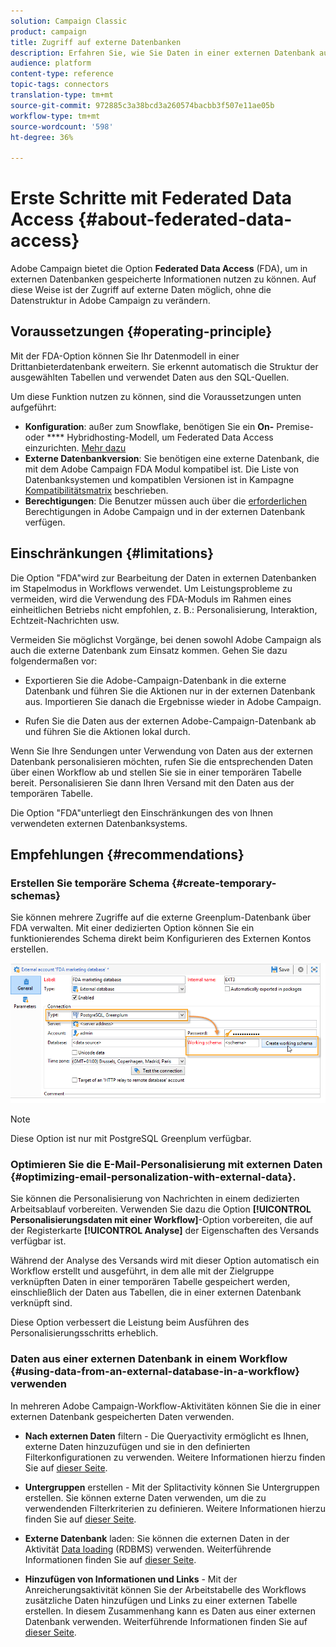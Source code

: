 ```yaml
---
solution: Campaign Classic
product: campaign
title: Zugriff auf externe Datenbanken
description: Erfahren Sie, wie Sie Daten in einer externen Datenbank aufrufen und verarbeiten können
audience: platform
content-type: reference
topic-tags: connectors
translation-type: tm+mt
source-git-commit: 972885c3a38bcd3a260574bacbb3f507e11ae05b
workflow-type: tm+mt
source-wordcount: '598'
ht-degree: 36%

---
```



# Erste Schritte mit Federated Data Access {#about-federated-data-access}

Adobe Campaign bietet die Option **Federated Data Access** (FDA), um in externen Datenbanken gespeicherte Informationen nutzen zu können. Auf diese Weise ist der Zugriff auf externe Daten möglich, ohne die Datenstruktur in Adobe Campaign zu verändern.

## Voraussetzungen {#operating-principle}

Mit der FDA-Option können Sie Ihr Datenmodell in einer Drittanbieterdatenbank erweitern. Sie erkennt automatisch die Struktur der ausgewählten Tabellen und verwendet Daten aus den SQL-Quellen.

Um diese Funktion nutzen zu können, sind die Voraussetzungen unten aufgeführt:

* **Konfiguration**: außer zum Snowflake, benötigen Sie ein  **On-** Premise- oder  **** Hybridhosting-Modell, um Federated Data Access einzurichten. [Mehr dazu](../../installation/using/hosting-models.md)
* **Externe Datenbankversion**: Sie benötigen eine externe Datenbank, die mit dem Adobe Campaign FDA Modul kompatibel ist. Die Liste von Datenbanksystemen und kompatiblen Versionen ist in Kampagne [Kompatibilitätsmatrix](../../rn/using/compatibility-matrix.md#FederatedDataAccessFDA) beschrieben.
* **Berechtigungen**: Die Benutzer müssen auch über die  [erforderlichen ](../../installation/using/remote-database-access-rights.md) Berechtigungen in Adobe Campaign und in der externen Datenbank verfügen.

## Einschränkungen {#limitations}

Die Option &quot;FDA&quot;wird zur Bearbeitung der Daten in externen Datenbanken im Stapelmodus in Workflows verwendet. Um Leistungsprobleme zu vermeiden, wird die Verwendung des FDA-Moduls im Rahmen eines einheitlichen Betriebs nicht empfohlen, z. B.: Personalisierung, Interaktion, Echtzeit-Nachrichten usw.

Vermeiden Sie möglichst Vorgänge, bei denen sowohl Adobe Campaign als auch die externe Datenbank zum Einsatz kommen. Gehen Sie dazu folgendermaßen vor:

* Exportieren Sie die Adobe-Campaign-Datenbank in die externe Datenbank und führen Sie die Aktionen nur in der externen Datenbank aus. Importieren Sie danach die Ergebnisse wieder in Adobe Campaign.

* Rufen Sie die Daten aus der externen Adobe-Campaign-Datenbank ab und führen Sie die Aktionen lokal durch.

Wenn Sie Ihre Sendungen unter Verwendung von Daten aus der externen Datenbank personalisieren möchten, rufen Sie die entsprechenden Daten über einen Workflow ab und stellen Sie sie in einer temporären Tabelle bereit. Personalisieren Sie dann Ihren Versand mit den Daten aus der temporären Tabelle.

Die Option &quot;FDA&quot;unterliegt den Einschränkungen des von Ihnen verwendeten externen Datenbanksystems.

## Empfehlungen {#recommendations}

### Erstellen Sie temporäre Schema {#create-temporary-schemas}

Sie können mehrere Zugriffe auf die externe Greenplum-Datenbank über FDA verwalten. Mit einer dedizierten Option können Sie ein funktionierendes Schema direkt beim Konfigurieren des Externen Kontos erstellen.

![](assets/fda_work_table.png)

>[!NOTE]
>
>Diese Option ist nur mit PostgreSQL Greenplum verfügbar.

### Optimieren Sie die E-Mail-Personalisierung mit externen Daten {#optimizing-email-personalization-with-external-data}.

Sie können die Personalisierung von Nachrichten in einem dedizierten Arbeitsablauf vorbereiten. Verwenden Sie dazu die Option **[!UICONTROL Personalisierungsdaten mit einer Workflow]**-Option vorbereiten, die auf der Registerkarte **[!UICONTROL Analyse]** der Eigenschaften des Versands verfügbar ist.

Während der Analyse des Versands wird mit dieser Option automatisch ein Workflow erstellt und ausgeführt, in dem alle mit der Zielgruppe verknüpften Daten in einer temporären Tabelle gespeichert werden, einschließlich der Daten aus Tabellen, die in einer externen Datenbank verknüpft sind.

Diese Option verbessert die Leistung beim Ausführen des Personalisierungsschritts erheblich.

### Daten aus einer externen Datenbank in einem Workflow {#using-data-from-an-external-database-in-a-workflow} verwenden

In mehreren Adobe Campaign-Workflow-Aktivitäten können Sie die in einer externen Datenbank gespeicherten Daten verwenden.

* **Nach externen Daten**  filtern - Die  [](../../workflow/using/targeting-data.md#selecting-data) Queryactivity ermöglicht es Ihnen, externe Daten hinzuzufügen und sie in den definierten Filterkonfigurationen zu verwenden. Weitere Informationen hierzu finden Sie auf [dieser Seite](../../workflow/using/targeting-data.md#selecting-data).

* **Untergruppen**  erstellen - Mit der  [](../../workflow/using/split.md) Splitactivity können Sie Untergruppen erstellen. Sie können externe Daten verwenden, um die zu verwendenden Filterkriterien zu definieren. Weitere Informationen hierzu finden Sie auf [dieser Seite](../../workflow/using/split.md).

* **Externe Datenbank**  laden: Sie können die externen Daten in der Aktivität  [Data loading](../../workflow/using/data-loading--rdbms-.md) (RDBMS) verwenden. Weiterführende Informationen finden Sie auf [dieser Seite](../../workflow/using/data-loading--rdbms-.md).

* **Hinzufügen von Informationen und Links**  - Mit der  [](../../workflow/using/enrichment.md) Anreicherungsaktivität können Sie der Arbeitstabelle des Workflows zusätzliche Daten hinzufügen und Links zu einer externen Tabelle erstellen. In diesem Zusammenhang kann es Daten aus einer externen Datenbank verwenden. Weiterführende Informationen finden Sie auf [dieser Seite](../../workflow/using/enrichment.md).
